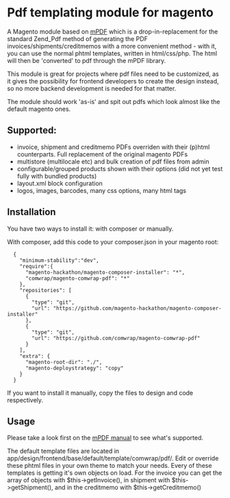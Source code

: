 Pdf templating module for magento
==================================

A Magento module based on [mPDF](http://www.mpdf1.com/mpdf/index.php) which is a drop-in-replacement for the standard Zend_Pdf method of generating the PDF invoices/shipments/creditmemos with a more convenient method - with it, you can use the normal phtml templates, written in html/css/php. The html will then be 'converted' to pdf through the mPDF library.

This module is great for projects where pdf files need to be customized, as it gives the possibility for frontend developers to create the design instead, so no more backend development is needed for that matter.


The module should work 'as-is' and spit out pdfs which look almost like the default magento ones. 


## Supported:
  * invoice, shipment and creditmemo PDFs overriden with their (p)html counterparts. Full replacement of the original magento PDFs
  * multistore (multilocale etc) and bulk creation of pdf files from admin
  * configurable/grouped products shown with their options (did not yet test fully with bundled products)
  * layout.xml block configuration
  * logos, images, barcodes, many css options, many html tags


## Installation

You have two ways to install it: with composer or manually.

With composer, add this code to your composer.json in your magento root:

```
  {
    "minimum-stability":"dev",
    "require":{
      "magento-hackathon/magento-composer-installer": "*",
      "comwrap/magento-comwrap-pdf": "*"
    },
    "repositories": [
      {
        "type": "git",
        "url": "https://github.com/magento-hackathon/magento-composer-installer"
      },
      {
        "type": "git",
        "url": "https://github.com/comwrap/magento-comwrap-pdf"
      }
    ],
    "extra": {
      "magento-root-dir": "./",
      "magento-deploystrategy": "copy"
    }
  }
```

If you want to install it manually, copy the files to design and code respectively.

## Usage

Please take a look first on the [mPDF manual](http://mpdf1.com/manual/index.php) to see what's supported.

The default template files are located in app/design/frontend/base/default/template/comwrap/pdf/. Edit or override these phtml files in your own theme to match your needs. Every of these templates is getting it's own objects on load. For the invoice you can get the array of objects with $this->getInvoice(), in shipment with $this->getShipment(), and in the creditmemo with $this->getCreditmemo()


